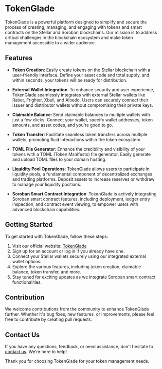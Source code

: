 <!-- <p align="center"><a href="https://tokenglade.com" target="_blank"><img src="https://tokenglade.com/build/assets/lights-c425c569.png" width="400" alt="TokenGlade Logo"></a></p>

-->


# TokenGlade

TokenGlade is a powerful platform designed to simplify and secure the process of creating, managing, and engaging with tokens and smart contracts on the Stellar and Soroban blockchains. Our mission is to address critical challenges in the blockchain ecosystem and make token management accessible to a wider audience.

## Features

- **Token Creation**: Easily create tokens on the Stellar blockchain with a user-friendly interface. Define your asset code and total supply, and within seconds, your tokens will be ready for distribution.

- **External Wallet Integration**: To enhance security and user experience, TokenGlade seamlessly integrates with external Stellar wallets like Rabet, Frighter, Xbull, and Albedo. Users can securely connect their issuer and distributor wallets without compromising their private keys.

- **Claimable Balance**: Send claimable balances to multiple wallets with just a few clicks. Connect your wallet, specify wallet addresses, token amounts, and asset codes, and you're good to go.

- **Token Transfer**: Facilitate seamless token transfers across multiple wallets, promoting fluid interactions within the token ecosystem.

- **TOML File Generator**: Enhance the credibility and visibility of your tokens with a TOML (Token Manifesto) file generator. Easily generate and upload TOML files to your domain hosting.

- **Liquidity Pool Operations**: TokenGlade allows users to participate in liquidity pools, a fundamental component of decentralized exchanges and trading platforms. Deposit assets to increase reserves or withdraw to manage your liquidity positions.

- **Soroban Smart Contract Integration**: TokenGlade is actively integrating Soroban smart contract features, including deployment, ledger entry inspection, and contract event viewing, to empower users with advanced blockchain capabilities.

## Getting Started

To get started with TokenGlade, follow these steps:

1. Visit our official website: [TokenGlade](https://www.tokenglade.com)
2. Sign up for an account or log in if you already have one.
3. Connect your Stellar wallets securely using our integrated external wallet options.
4. Explore the various features, including token creation, claimable balance, token transfer, and more.
5. Stay tuned for exciting updates as we integrate Soroban smart contract functionalities.

## Contribution

We welcome contributions from the community to enhance TokenGlade further. Whether it's bug fixes, new features, or improvements, please feel free to contribute by creating pull requests.

## Contact Us

If you have any questions, feedback, or need assistance, don't hesitate to [contact us](mailto:info@tokenglade.com). We're here to help!

Thank you for choosing TokenGlade for your token management needs.
